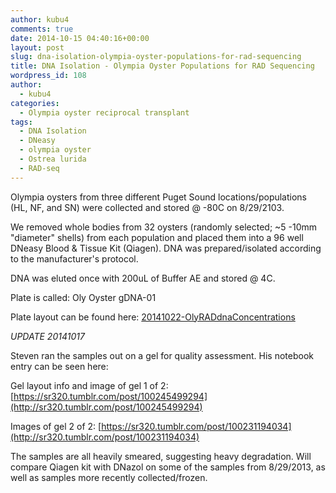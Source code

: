 ```yaml
---
author: kubu4
comments: true
date: 2014-10-15 04:40:16+00:00
layout: post
slug: dna-isolation-olympia-oyster-populations-for-rad-sequencing
title: DNA Isolation - Olympia Oyster Populations for RAD Sequencing
wordpress_id: 108
author:
  - kubu4
categories:
  - Olympia oyster reciprocal transplant
tags:
  - DNA Isolation
  - DNeasy
  - olympia oyster
  - Ostrea lurida
  - RAD-seq
---
```


Olympia oysters from three different Puget Sound locations/populations (HL, NF, and SN) were collected and stored @ -80C on 8/29/2103.

We removed whole bodies from 32 oysters (randomly selected; ~5 -10mm "diameter" shells) from each population and placed them into a 96 well DNeasy Blood & Tissue Kit (Qiagen). DNA was prepared/isolated according to the manufacturer's protocol.

DNA was eluted once with 200uL of Buffer AE and stored @ 4C.

Plate is called: Oly Oyster gDNA-01

Plate layout can be found here: [20141022-OlyRADdnaConcentrations](httpss://docs.google.com/spreadsheets/d/1ikRj2DEvkgIyogSGpl2V_6a64XDUyCSlwdQFO8Qv1no/edit?usp=sharing)

_UPDATE 20141017_

Steven ran the samples out on a gel for quality assessment. His notebook entry can be seen here:

Gel layout info and image of gel 1 of 2: [https://sr320.tumblr.com/post/100245499294](http://sr320.tumblr.com/post/100245499294)

Images of gel 2 of 2: [https://sr320.tumblr.com/post/100231194034](http://sr320.tumblr.com/post/100231194034)

The samples are all heavily smeared, suggesting heavy degradation. Will compare Qiagen kit with DNazol on some of the samples from 8/29/2013, as well as samples more recently collected/frozen.
